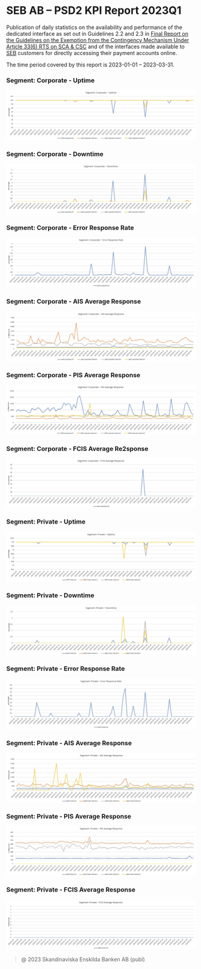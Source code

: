 # SEB AB – PSD2 KPI Report 2023Q1

Publication of daily statistics on the availability and performance of the dedicated interface as set out in Guidelines 2.2 and 2.3 in [Final Report on the Guidelines on the Exemption from the Contingency Mechanism Under Article 33(6) RTS on SCA & CSC](https://eba.europa.eu/sites/default/documents/files/documents/10180/2250578/4e3b9449-ecf9-4756-8006-cbbe74db6d03/Final%20Report%20on%20Guidelines%20on%20the%20exemption%20to%20the%20fall%20back.pdf?retry=1) and of the interfaces made available to [SEB](https://sebgroup.com) customers for directly accessing their payment accounts online.

The time period covered by this report is 2023-01-01 – 2023-03-31.


### Segment: Corporate - Uptime
![corporate_uptime][corporate_uptime]
### Segment: Corporate - Downtime
![corporate_downtime][corporate_downtime]
### Segment: Corporate - Error Response Rate
![corporate_error][corporate_error]
### Segment: Corporate - AIS Average Response
![corporate_ais][corporate_ais]
### Segment: Corporate - PIS Average Response
![corporate_pis][corporate_pis]
### Segment: Corporate - FCIS Average Re2sponse
![corporate_fcis][corporate_fcis]
### Segment: Private - Uptime
![private_uptime][private_uptime]
### Segment: Private - Downtime
![private_downtime][private_downtime]
### Segment: Private - Error Response Rate
![private_error][private_error]
### Segment: Private - AIS Average Response
![private_ais][private_ais]
### Segment: Private - PIS Average Response
![private_pis][private_pis]
### Segment: Private - FCIS Average Response
![private_fcis][private_fcis]


[corporate_uptime]: ./SEB_PSD2_KPI_Report_Q1_2023_1.jpg
[corporate_downtime]: ./SEB_PSD2_KPI_Report_Q1_2023_2.jpg
[corporate_error]: ./SEB_PSD2_KPI_Report_Q1_2023_3.jpg
[corporate_ais]: ./SEB_PSD2_KPI_Report_Q1_2023_4.jpg
[corporate_pis]: ./SEB_PSD2_KPI_Report_Q1_2023_5.jpg
[corporate_fcis]: ./SEB_PSD2_KPI_Report_Q1_2023_6.jpg
[private_uptime]: ./SEB_PSD2_KPI_Report_Q1_2023_7.jpg
[private_downtime]: ./SEB_PSD2_KPI_Report_Q1_2023_8.jpg
[private_error]: ./SEB_PSD2_KPI_Report_Q1_2023_9.jpg
[private_ais]: ./SEB_PSD2_KPI_Report_Q1_2023_10.jpg
[private_pis]: ./SEB_PSD2_KPI_Report_Q1_2023_11.jpg
[private_fcis]: ./SEB_PSD2_KPI_Report_Q1_2023_12.jpg
> @ 2023 Skandinaviska Enskilda Banken AB (publ)
